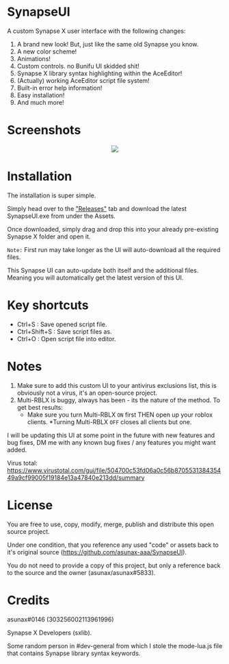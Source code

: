 # SynapseUI
A custom Synapse X user interface with the following changes:
1. A brand new look! But, just like the same old Synapse you know.
2. A new color scheme!
3. Animations!
4. Custom controls. no Bunifu UI skidded shit!
5. Synapse X library syntax highlighting within the AceEditor!
6. (Actually) working AceEditor script file system!
7. Built-in error help information!
8. Easy installation!
9. And much more!

# Screenshots

<p align="center">
  <img src="https://i.imgur.com/3KMX5Am.png">
</p>

# Installation
The installation is super simple. 

Simply head over to the ["Releases"](https://github.com/asunax-aaa/SynapseUI/releases) tab and download the latest SynapseUI.exe from under the Assets.

Once downloaded, simply drag and drop this into your already pre-existing Synapse X folder and open it.

`Note:`
First run may take longer as the UI will auto-download all the required files.

This Synapse UI can auto-update both itself and the additional files. Meaning you will automatically get the latest version of this UI.

# Key shortcuts
- Ctrl+S : Save opened script file.
- Ctrl+Shift+S : Save script files as.
- Ctrl+O : Open script file into editor.

# Notes
1. Make sure to add this custom UI to your antivirus exclusions list, this is obviously not a virus, it's an open-source project.
2. Multi-RBLX is buggy, always has been - its the nature of the method. To get best results: 
    - Make sure you turn Multi-RBLX `ON` first THEN open up your roblox clients. \*Turning Multi-RBLX `OFF` closes all clients but one.

I will be updating this UI at some point in the future with new features and bug fixes, DM me with any known bug fixes / any features you might want added.

Virus total: https://www.virustotal.com/gui/file/504700c53fd06a0c56b870553138435449a9cf99005f19184e13a47840e213dd/summary

# License
You are free to use, copy, modify, merge, publish and distribute this open source project.

Under one condition, that you reference any used "code" or assets back to it's original source (https://github.com/asunax-aaa/SynapseUI).

You do not need to provide a copy of this project, but only a reference back to the source and the owner (asunax/asunax#5833).


# Credits
asunax#0146 (303256002113961996) 

Synapse X Developers (sxlib).

Some random person in #dev-general from which I stole the mode-lua.js file that contains Synapse library syntax keywords.
